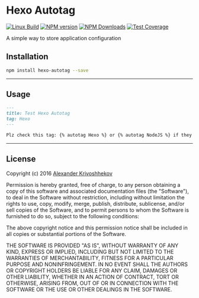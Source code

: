 # Hexo Autotag

[![Linux Build][travis-image]][travis-url]
[![NPM version][npm-v-image]][npm-url]
[![NPM Downloads][npm-dm-image]][npm-url]
[![Test Coverage][coveralls-image]][coveralls-url]


A simple way to store application configuration

## Installation
```sh
npm install hexo-autotag --save
```

--------------------------------------------------------------------------------

## Usage
```markdown
---
title: Test Hexo Autotag
tag: Hexo
---

Plz check this tag: {% autotag Hexo %} or {% autotag NodeJS %} if they exist

```

--------------------------------------------------------------------------------

## License
Copyright (c)  2016 [Alexander Krivoshhekov](http://github.com/SuperPaintman)

Permission is hereby granted, free of charge, to any person obtaining a copy of this software and associated documentation files (the "Software"), to deal in the Software without restriction, including without limitation the rights to use, copy, modify, merge, publish, distribute, sublicense, and/or sell copies of the Software, and to permit persons to whom the Software is furnished to do so, subject to the following conditions:

The above copyright notice and this permission notice shall be included in all copies or substantial portions of the Software.

THE SOFTWARE IS PROVIDED "AS IS", WITHOUT WARRANTY OF ANY KIND, EXPRESS OR IMPLIED, INCLUDING BUT NOT LIMITED TO THE WARRANTIES OF MERCHANTABILITY, FITNESS FOR A PARTICULAR PURPOSE AND NONINFRINGEMENT. IN NO EVENT SHALL THE AUTHORS OR COPYRIGHT HOLDERS BE LIABLE FOR ANY CLAIM, DAMAGES OR OTHER LIABILITY, WHETHER IN AN ACTION OF CONTRACT, TORT OR OTHERWISE, ARISING FROM, OUT OF OR IN CONNECTION WITH THE SOFTWARE OR THE USE OR OTHER DEALINGS IN THE SOFTWARE.

[npm-url]: https://www.npmjs.com/package/hexo-autotag
[npm-v-image]: https://img.shields.io/npm/v/hexo-autotag.svg
[npm-dm-image]: https://img.shields.io/npm/dm/hexo-autotag.svg
[travis-image]: https://img.shields.io/travis/SuperPaintman/hexo-autotag/master.svg?label=linux
[travis-url]: https://travis-ci.org/SuperPaintman/hexo-autotag
[coveralls-image]: https://img.shields.io/coveralls/SuperPaintman/hexo-autotag/master.svg
[coveralls-url]: https://coveralls.io/r/SuperPaintman/hexo-autotag?branch=master

